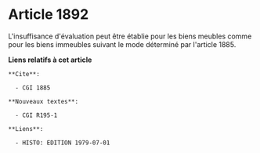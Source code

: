 # Article 1892

L'insuffisance d'évaluation peut être établie pour les biens meubles comme pour les biens immeubles suivant le mode déterminé
par l'article 1885.

**Liens relatifs à cet article**

	**Cite**:

	  - CGI 1885

	**Nouveaux textes**:

	  - CGI R195-1

	**Liens**:

	  - HISTO: EDITION 1979-07-01
